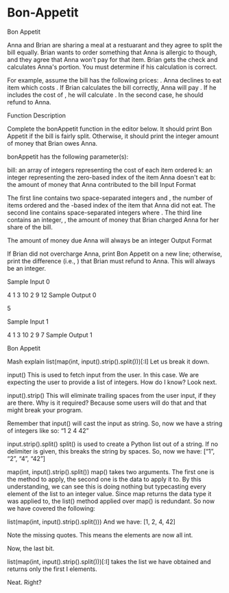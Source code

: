 # Bon-Appetit
Bon Appetit


Anna and Brian are sharing a meal at a restuarant and they agree to split the bill equally. Brian wants to order something that Anna is allergic to though, and they agree that Anna won't pay for that item. Brian gets the check and calculates Anna's portion. You must determine if his calculation is correct.

For example, assume the bill has the following prices: . Anna declines to eat item  which costs . If Brian calculates the bill correctly, Anna will pay . If he includes the cost of , he will calculate . In the second case, he should refund  to Anna.

Function Description

Complete the bonAppetit function in the editor below. It should print Bon Appetit if the bill is fairly split. Otherwise, it should print the integer amount of money that Brian owes Anna.

bonAppetit has the following parameter(s):

bill: an array of integers representing the cost of each item ordered
k: an integer representing the zero-based index of the item Anna doesn't eat
b: the amount of money that Anna contributed to the bill
Input Format

The first line contains two space-separated integers  and , the number of items ordered and the -based index of the item that Anna did not eat. 
The second line contains  space-separated integers  where . 
The third line contains an integer, , the amount of money that Brian charged Anna for her share of the bill.



The amount of money due Anna will always be an integer
Output Format

If Brian did not overcharge Anna, print Bon Appetit on a new line; otherwise, print the difference (i.e., ) that Brian must refund to Anna. This will always be an integer.

Sample Input 0

4 1
3 10 2 9
12
Sample Output 0

5



Sample Input 1

4 1
3 10 2 9
7
Sample Output 1

Bon Appetit



Mash
explain list(map(int, input().strip().split()))[:I]
Let us break it down.

input()
This is used to fetch input from the user. In this case. We are expecting the user to provide a list of integers. How do I know? Look next.

input().strip()
This will eliminate trailing spaces from the user input, if they are there. Why is it required? Because some users will do that and that might break your program.

Remember that input() will cast the input as string. So, now we have a string of integers like so: “1 2 4 42”

input.strip().split()
split() is used to create a Python list out of a string. If no delimiter is given, this breaks the string by spaces. So, now we have: [“1”, “2”, “4”, “42”]

map(int, input().strip().split())
map() takes two arguments. The first one is the method to apply, the second one is the data to apply it to. By this understanding, we can see this is doing nothing but typecasting every element of the list to an integer value. Since map returns the data type it was applied to, the list() method applied over map() is redundant. So now we have covered the following:

list(map(int, input().strip().split()))
And we have: [1, 2, 4, 42]

Note the missing quotes. This means the elements are now all int.

Now, the last bit.

list(map(int, input().strip().split()))[:I]
takes the list we have obtained and returns only the first I elements.

Neat. Right?

